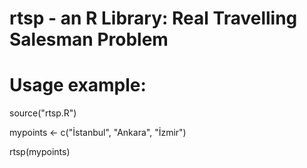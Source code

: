 # rtsp - an R Library: Real Travelling Salesman Problem

# Usage example:

source("rtsp.R")


mypoints <- c("İstanbul", "Ankara", "İzmir")


rtsp(mypoints)
